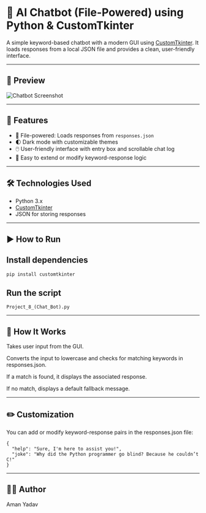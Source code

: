 # 🤖 AI Chatbot (File-Powered) using Python & CustomTkinter

A simple keyword-based chatbot with a modern GUI using [CustomTkinter](https://github.com/TomSchimansky/CustomTkinter). It loads responses from a local JSON file and provides a clean, user-friendly interface.

---

## 📸 Preview

![Chatbot Screenshot](preview.png) <!-- Replace with actual screenshot file if available -->

---

## 🧠 Features

- 📁 File-powered: Loads responses from `responses.json`
- 🌓 Dark mode with customizable themes
- 🖱️ User-friendly interface with entry box and scrollable chat log
- 📄 Easy to extend or modify keyword-response logic

---

## 🛠️ Technologies Used

- Python 3.x
- [CustomTkinter](https://github.com/TomSchimansky/CustomTkinter)
- JSON for storing responses

---

## ▶️ How to Run
## Install dependencies
```
pip install customtkinter
```

## Run the script
```
Project_8_(Chat_Bot).py
```

---

## 🧠 How It Works
Takes user input from the GUI.

Converts the input to lowercase and checks for matching keywords in responses.json.

If a match is found, it displays the associated response.

If no match, displays a default fallback message.

---

## ✏️ Customization
You can add or modify keyword-response pairs in the responses.json file:
```
{
  "help": "Sure, I'm here to assist you!",
  "joke": "Why did the Python programmer go blind? Because he couldn’t C!"
}
```
---

## 🙋‍♂️ Author

Aman Yadav
